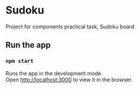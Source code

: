 # Sudoku
Project for components practical task, Sudoku board

## Run the app

### `npm start`

Runs the app in the development mode.\
Open [http://localhost:3000](http://localhost:3000) to view it in the browser.
